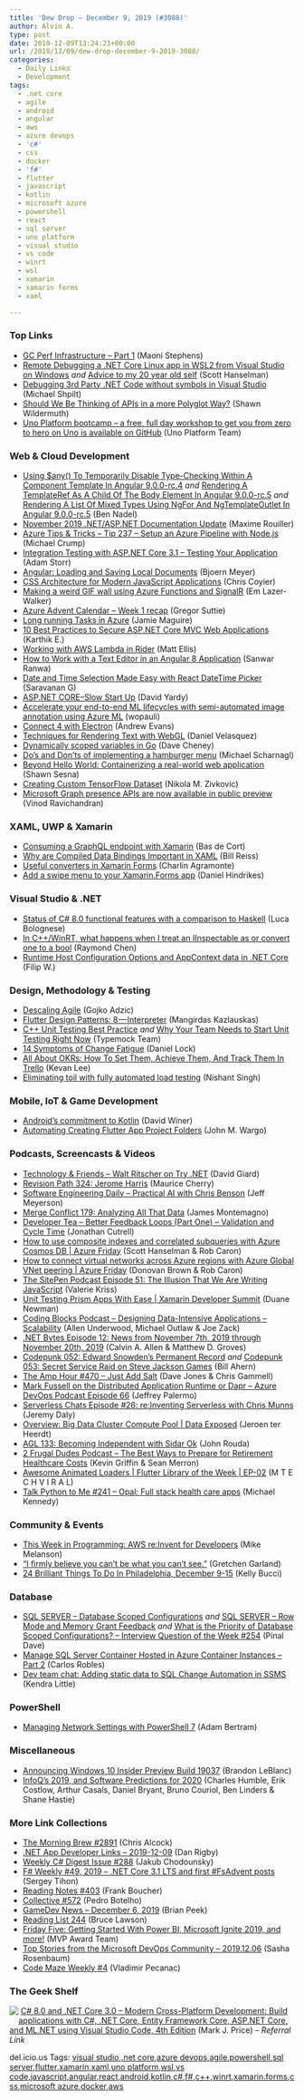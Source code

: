 ```yaml
---
title: 'Dew Drop – December 9, 2019 (#3088)'
author: Alvin A.
type: post
date: 2019-12-09T13:24:23+00:00
url: /2019/12/09/dew-drop-december-9-2019-3088/
categories:
  - Daily Links
  - Development
tags:
  - .net core
  - agile
  - android
  - angular
  - aws
  - azure devops
  - 'c#'
  - css
  - docker
  - 'f#'
  - flutter
  - javascript
  - kotlin
  - microsoft azure
  - powershell
  - react
  - sql server
  - uno platform
  - visual studio
  - vs code
  - winrt
  - wsl
  - xamarin
  - xamarin forms
  - xaml

---
```

### <a name="top"></a>Top Links

  * <a href="https://devblogs.microsoft.com/dotnet/gc-perf-infrastructure-part-1/" target="_blank" rel="noopener noreferrer">GC Perf Infrastructure – Part 1</a> (Maoni Stephens)
  * <a href="http://feeds.hanselman.com/~/612215436/0/scotthanselman~Remote-Debugging-a-NET-Core-Linux-app-in-WSL-from-Visual-Studio-on-Windows.aspx" target="_blank" rel="noopener noreferrer">Remote Debugging a .NET Core Linux app in WSL2 from Visual Studio on Windows</a> _and_ <a href="http://feeds.hanselman.com/~/612216666/0/scotthanselman~Advice-to-my-year-old-self.aspx" target="_blank" rel="noopener noreferrer">Advice to my 20 year old self</a> (Scott Hanselman)
  * <a href="https://michaelscodingspot.com/debug-3rd-party-code-dotnet/" target="_blank" rel="noopener noreferrer">Debugging 3rd Party .NET Code without symbols in Visual Studio</a> (Michael Shpilt)
  * <a href="http://wildermuth.com/2019/12/07/Should-We-Be-Thinking-of-APIs-in-a-more-Polyglot-Way" target="_blank" rel="noopener noreferrer">Should We Be Thinking of APIs in a more Polyglot Way?</a> (Shawn Wildermuth)
  * <a href="https://twitter.com/unoplatform/status/1203361166875070464?s=12" target="_blank" rel="noopener noreferrer">Uno Platform bootcamp &#8211; a free, full day workshop to get you from zero to hero on Uno is available on GitHub</a> (Uno Platform Team)



### <a name="web"></a>Web & Cloud Development

  * <a href="https://www.bennadel.com/blog/3736-using-any-to-temporarily-disable-type-checking-within-a-component-template-in-angular-9-0-0-rc-4.htm" target="_blank" rel="noopener noreferrer">Using $any() To Temporarily Disable Type-Checking Within A Component Template In Angular 9.0.0-rc.4</a> _and_ <a href="https://www.bennadel.com/blog/3737-rendering-a-templateref-as-a-child-of-the-body-element-in-angular-9-0-0-rc-5.htm" target="_blank" rel="noopener noreferrer">Rendering A TemplateRef As A Child Of The Body Element In Angular 9.0.0-rc.5</a> _and_ <a href="https://www.bennadel.com/blog/3738-rendering-a-list-of-mixed-types-using-ngfor-and-ngtemplateoutlet-in-angular-9-0-0-rc-5.htm" target="_blank" rel="noopener noreferrer">Rendering A List Of Mixed Types Using NgFor And NgTemplateOutlet In Angular 9.0.0-rc.5</a> (Ben Nadel)
  * <a href="https://blog.maximerouiller.com/post/november-2019-net-aspnet-documentation-update/" target="_blank" rel="noopener noreferrer">November 2019 .NET/ASP.NET Documentation Update</a> (Maxime Rouiller)
  * <a href="https://microsoft.github.io/AzureTipsAndTricks/blog/tip237.html" target="_blank" rel="noopener noreferrer">Azure Tips & Tricks &#8211; Tip 237 &#8211; Setup an Azure Pipeline with Node.js</a> (Michael Crump)
  * <a href="http://feedproxy.google.com/~r/WestDiscGolf/~3/s6v7S47mQWU/integration-testing-with-aspnetcore-3-1-testing-your-app" target="_blank" rel="noopener noreferrer">Integration Testing with ASP.NET Core 3.1 &#8211; Testing Your Application</a> (Adam Storr)
  * <a href="https://www.textcontrol.com/blog/2019/12/06/angular-loading-and-saving-local-documents/" target="_blank" rel="noopener noreferrer">Angular: Loading and Saving Local Documents</a> (Bjoern Meyer)
  * <a href="https://www.madebymike.com.au/writing/css-architecture-for-modern-web-applications/" target="_blank" rel="noopener noreferrer">CSS Architecture for Modern JavaScript Applications</a> (Chris Coyier)
  * <a href="https://dev.to/azure/making-a-weird-gif-wall-using-azure-functions-and-signalr-2gmm" target="_blank" rel="noopener noreferrer">Making a weird GIF wall using Azure Functions and SignalR</a> (Em Lazer-Walker)
  * <a href="https://gregorsuttie.com/2019/12/08/azure-advent-calendar-week-1-recap/" target="_blank" rel="noopener noreferrer">Azure Advent Calendar – Week 1 recap</a> (Gregor Suttie)
  * <a href="http://www.jamiemaguire.net/index.php/2019/12/07/1407/" target="_blank" rel="noopener noreferrer">Long running Tasks in Azure</a> (Jamie Maguire)
  * <a href="https://www.syncfusion.com/blogs/post/10-practices-secure-asp-net-core-mvc-app.aspx" target="_blank" rel="noopener noreferrer">10 Best Practices to Secure ASP.NET Core MVC Web Applications</a> (Karthik E.)
  * <a href="https://blog.jetbrains.com/dotnet/2019/12/09/working-aws-lambda-rider/" target="_blank" rel="noopener noreferrer">Working with AWS Lambda in Rider</a> (Matt Ellis)
  * <a href="https://www.c-sharpcorner.com/article/how-to-work-with-text-editor-in-angular-8-application/" target="_blank" rel="noopener noreferrer">How to Work with a Text Editor in an Angular 8 Application</a> (Sanwar Ranwa)
  * <a href="https://www.syncfusion.com/blogs/post/date-time-selection-made-easy-react.aspx" target="_blank" rel="noopener noreferrer">Date and Time Selection Made Easy with React DateTime Picker</a> (Saravanan G)
  * <a href="http://feedproxy.google.com/~r/davidyardy/~3/W4neptgxLBM/" target="_blank" rel="noopener noreferrer">ASP.NET CORE–Slow Start Up</a> (David Yardy)
  * <a href="https://techcommunity.microsoft.com/t5/AI-Customer-Engineering-Team/Accelerate-your-end-to-end-ML-lifecycles-with-semi-automated/ba-p/1054432" target="_blank" rel="noopener noreferrer">Accelerate your end-to-end ML lifecycles with semi-automated image annotation using Azure ML</a> (wopauli)
  * <a href="https://dev.to/andrewevans0102/connect-4-with-electron-1ace" target="_blank" rel="noopener noreferrer">Connect 4 with Electron</a> (Andrew Evans)
  * <a href="https://css-tricks.com/techniques-for-rendering-text-with-webgl/" target="_blank" rel="noopener noreferrer">Techniques for Rendering Text with WebGL</a> (Daniel Velasquez)
  * <a href="https://dave.cheney.net/2019/12/08/dynamically-scoped-variables-in-go" target="_blank" rel="noopener noreferrer">Dynamically scoped variables in Go</a> (Dave Cheney)
  * <a href="https://justmarkup.com/articles/2019-12-04-hamburger-menu/" target="_blank" rel="noopener noreferrer">Do&#8217;s and Don&#8217;ts of implementing a hamburger menu</a> (Michael Scharnagl)
  * <a href="http://feedproxy.google.com/~r/OctopusDeploy/~3/5aAfLgrgPFY/containerize-a-real-world-web-app" target="_blank" rel="noopener noreferrer">Beyond Hello World: Containerizing a real-world web application</a> (Shawn Sesna)
  * <a href="https://rubikscode.net/2019/12/09/creating-custom-tensorflow-dataset/" target="_blank" rel="noopener noreferrer">Creating Custom TensorFlow Dataset</a> (Nikola M. Zivkovic)
  * <a href="https://developer.microsoft.com/en-us/graph/blogs/microsoft-graph-presence-apis-are-now-available-in-public-preview/" target="_blank" rel="noopener noreferrer">Microsoft Graph presence APIs are now available in public preview</a> (Vinod Ravichandran)



### <a name="silverlight"></a>XAML, UWP & Xamarin

  * <a href="https://www.basdecort.com/consuming-a-graphql-endpoint-with-xamarin/" target="_blank" rel="noopener noreferrer">Consuming a GraphQL endpoint with Xamarin</a> (Bas de Cort)
  * <a href="http://billreiss.com/2019/12/09/why-are-compiled-data-bindings-important-in-xaml/" target="_blank" rel="noopener noreferrer">Why are Compiled Data Bindings Important in XAML</a> (Bill Reiss)
  * <a href="https://xamgirl.com/useful-converters-in-xamarin-forms/" target="_blank" rel="noopener noreferrer">Useful converters in Xamarin Forms</a> (Charlin Agramonte)
  * <a href="https://danielhindrikes.se/index.php/2019/12/09/add-a-swipe-menu-to-your-xamarin-forms-app/" target="_blank" rel="noopener noreferrer">Add a swipe menu to your Xamarin.Forms app</a> (Daniel Hindrikes)



### <a name="dotnet"></a>Visual Studio & .NET

  * <a href="http://www.lucabol.com/2019/12/06/status-of-c-8.0-functional-features-with-a-comparison-to-haskell/" target="_blank" rel="noopener noreferrer">Status of C# 8.0 functional features with a comparison to Haskell</a> (Luca Bolognese)
  * <a href="https://devblogs.microsoft.com/oldnewthing/20191206-00/?p=103191" target="_blank" rel="noopener noreferrer">In C++/WinRT, what happens when I treat an IInspectable as or convert one to a bool</a> (Raymond Chen)
  * <a href="https://www.strathweb.com/2019/12/runtime-host-configuration-options-and-appcontext-data-in-net-core/" target="_blank" rel="noopener noreferrer">Runtime Host Configuration Options and AppContext data in .NET Core</a> (Filip W.)



### <a name="design"></a>Design, Methodology & Testing

  * <a href="https://gojko.net/2019/12/09/descaling-agile.html" target="_blank" rel="noopener noreferrer">Descaling Agile</a> (Gojko Adzic)
  * <a href="https://medium.com/flutter-community/flutter-design-patterns-8-interpreter-8f15e9de3ee9?source=rss----86fb29d7cc6a---4" target="_blank" rel="noopener noreferrer">Flutter Design Patterns: 8 — Interpreter</a> (Mangirdas Kazlauskas)
  * <a href="http://feedproxy.google.com/~r/Typemock/~3/a5ch8SOKd_U/" target="_blank" rel="noopener noreferrer">C++ Unit Testing Best Practice</a> _and_ <a href="http://feedproxy.google.com/~r/Typemock/~3/_PRx3_fxIhc/" target="_blank" rel="noopener noreferrer">Why Your Team Needs to Start Unit Testing Right Now</a> (Typemock Team)
  * <a href="https://daniellock.com/14-symptoms-of-change-fatigue/" target="_blank" rel="noopener noreferrer">14 Symptoms of Change Fatigue</a> (Daniel Lock)
  * <a href="https://blog.trello.com/okrs-set-achieve-track-trello" target="_blank" rel="noopener noreferrer">All About OKRs: How To Set Them, Achieve Them, And Track Them In Trello</a> (Kevan Lee)
  * <a href="https://engineering.linkedin.com/blog/2019/eliminating-toil-with-fully-automated-load-testing" target="_blank" rel="noopener noreferrer">Eliminating toil with fully automated load testing</a> (Nishant Singh)



### <a name="mobile"></a>Mobile, IoT & Game Development

  * <a href="http://feedproxy.google.com/~r/blogspot/hsDu/~3/mCnKN21pTzM/androids-commitment-to-kotlin.html" target="_blank" rel="noopener noreferrer">Android’s commitment to Kotlin</a> (David Winer)
  * <a href="https://johnwargo.com/miscellaneous/automating-creating-flutter-app-project-folders.html" target="_blank" rel="noopener noreferrer">Automating Creating Flutter App Project Folders</a> (John M. Wargo)



### <a name="podcasts"></a>Podcasts, Screencasts & Videos

  * <a href="http://DavidGiard.com/2019/12/09/WaltRitscherOnTryNET.aspx" target="_blank" rel="noopener noreferrer">Technology & Friends &#8211; Walt Ritscher on Try .NET</a> (David Giard)
  * <a href="https://revisionpath.simplecast.com/episodes/324-jerome-harris-ddyZ7ONa" target="_blank" rel="noopener noreferrer">Revision Path 324: Jerome Harris</a> (Maurice Cherry)
  * <a href="https://softwareengineeringdaily.com/2019/12/09/practical-ai-with-chris-benson/" target="_blank" rel="noopener noreferrer">Software Engineering Daily &#8211; Practical AI with Chris Benson</a> (Jeff Meyerson)
  * <a href="http://www.mergeconflict.fm/179" target="_blank" rel="noopener noreferrer">Merge Conflict 179: Analyzing All That Data</a> (James Montemagno)
  * <a href="http://developertea.simplecast.fm/c88d8cf7" target="_blank" rel="noopener noreferrer">Developer Tea &#8211; Better Feedback Loops (Part One) &#8211; Validation and Cycle Time</a> (Jonathan Cutrell)
  * <a href="https://channel9.msdn.com/Shows/Azure-Friday/How-to-use-composite-indexes-and-correlated-subqueries-with-Azure-Cosmos-DB?WT.mc_id=DX_MVP4025064" target="_blank" rel="noopener noreferrer">How to use composite indexes and correlated subqueries with Azure Cosmos DB | Azure Friday</a> (Scott Hanselman & Rob Caron)
  * <a href="https://channel9.msdn.com/Shows/Azure-Friday/How-to-connect-virtual-networks-across-Azure-regions-with-Azure-Global-VNet-peering?WT.mc_id=DX_MVP4025064" target="_blank" rel="noopener noreferrer">How to connect virtual networks across Azure regions with Azure Global VNet peering | Azure Friday</a> (Donovan Brown & Rob Caron)
  * <a href="https://www.sitepen.com/blog/episode-51-the-illusion-that-we-are-writing-javascript/" target="_blank" rel="noopener noreferrer">The SitePen Podcast Episode 51: The Illusion That We Are Writing JavaScript</a> (Valerie Kriss)
  * <a href="http://www.youtube.com/watch?v=6tnLoUlLHf4" target="_blank" rel="noopener noreferrer">Unit Testing Prism Apps With Ease | Xamarin Developer Summit</a> (Duane Newman)
  * <a href="https://www.codingblocks.net/podcast/designing-data-intensive-applications-scalability/" target="_blank" rel="noopener noreferrer">Coding Blocks Podcast &#8211; Designing Data-Intensive Applications – Scalability</a> (Allen Underwood, Michael Outlaw & Joe Zack)
  * <a href="https://www.dotnetbytes.fm/12" target="_blank" rel="noopener noreferrer">.NET Bytes Episode 12: News from November 7th, 2019 through November 20th, 2019</a> (Calvin A. Allen & Matthew D. Groves)
  * <a href="http://www.youtube.com/watch?v=q6EEyWZUbmQ" target="_blank" rel="noopener noreferrer">Codepunk 052: Edward Snowden&#8217;s Permanent Record</a> _and_ <a href="http://www.youtube.com/watch?v=ZvuLjpVhMGU" target="_blank" rel="noopener noreferrer">Codepunk 053: Secret Service Raid on Steve Jackson Games</a> (Bill Ahern)
  * <a href="http://feedproxy.google.com/~r/TheAmpHour/~3/Ac7SNZ-NCiQ/" target="_blank" rel="noopener noreferrer">The Amp Hour #470 – Just Add Salt</a> (Dave Jones & Chris Gammell)
  * <a href="http://azuredevopspodcast.clear-measure.com/mark-fussell-on-the-distributed-application-runtime-or-dapr-episode-66" target="_blank" rel="noopener noreferrer">Mark Fussell on the Distributed Application Runtime or Dapr &#8211; Azure DevOps Podcast Episode 66</a> (Jeffrey Palermo)
  * <a href="https://share.transistor.fm/s/1f624bd1" target="_blank" rel="noopener noreferrer">Serverless Chats Episode #26: re:Inventing Serverless with Chris Munns</a> (Jeremy Daly)
  * <a href="https://channel9.msdn.com/Shows/Data-Exposed/Overview-Big-Data-Cluster-Compute-Pool?WT.mc_id=DX_MVP4025064" target="_blank" rel="noopener noreferrer">Overview: Big Data Cluster Compute Pool | Data Exposed</a> (Jeroen ter Heerdt)
  * <a href="https://www.ageekleader.com/agl-133-becoming-independent-with-sidar-ok/" target="_blank" rel="noopener noreferrer">AGL 133: Becoming Independent with Sidar Ok</a> (John Rouda)
  * <a href="https://2frugaldudes.com/the-best-ways-to-prepare-for-retirement-healthcare-costs/" target="_blank" rel="noopener noreferrer">2 Frugal Dudes Podcast &#8211; The Best Ways to Prepare for Retirement Healthcare Costs</a> (Kevin Griffin & Sean Merron)
  * <a href="http://www.youtube.com/watch?v=k4fFfT8vli0" target="_blank" rel="noopener noreferrer">Awesome Animated Loaders | Flutter Library of the Week | EP-02</a> (M T E C H V I R A L)
  * <a href="https://talkpython.fm/episodes/show/241/opal-full-stack-health-care-apps" target="_blank" rel="noopener noreferrer">Talk Python to Me #241 &#8211; Opal: Full stack health care apps</a> (Michael Kennedy)



### <a name="events"></a>Community & Events

  * <a href="https://thenewstack.io/this-week-in-programming-aws-reinvent-for-developers/" target="_blank" rel="noopener noreferrer">This Week in Programming: AWS re:Invent for Developers</a> (Mike Melanson)
  * <a href="https://news.microsoft.com/life/dublin-teacher-dreamspace/" target="_blank" rel="noopener noreferrer">“I firmly believe you can’t be what you can’t see.”</a> (Gretchen Garland)
  * <a href="https://www.uwishunu.com/2019/12/things-to-do-in-philadelphia-this-week-december-9-15-2019/" target="_blank" rel="noopener noreferrer">24 Brilliant Things To Do In Philadelphia, December 9-15</a> (Kelly Bucci)



### <a name="sql"></a>Database

  * <a href="https://blog.sqlauthority.com/2019/12/07/sql-server-database-scoped-configurations/" target="_blank" rel="noopener noreferrer">SQL SERVER – Database Scoped Configurations</a> _and_ <a href="https://blog.sqlauthority.com/2019/12/09/sql-server-row-mode-and-memory-grant-feedback/" target="_blank" rel="noopener noreferrer">SQL SERVER – Row Mode and Memory Grant Feedback</a> _and_ <a href="https://blog.sqlauthority.com/2019/12/08/what-is-the-priority-of-database-scoped-configurations-interview-question-of-the-week-254/" target="_blank" rel="noopener noreferrer">What is the Priority of Database Scoped Configurations? – Interview Question of the Week #254</a> (Pinal Dave)
  * <a href="http://feedproxy.google.com/~r/MSSQLTips-LatestSqlServerTips/~3/E3sMV6lK8RA/" target="_blank" rel="noopener noreferrer">Manage SQL Server Container Hosted in Azure Container Instances &#8211; Part 2</a> (Carlos Robles)
  * <a href="https://www.red-gate.com/blog/working/dev-team-chat-adding-static-data-to-sql-change-automation-in-ssms" target="_blank" rel="noopener noreferrer">Dev team chat: Adding static data to SQL Change Automation in SSMS</a> (Kendra Little)



### <a name="ps"></a>PowerShell

  * <a href="https://www.petri.com/managing-network-settings-with-powershell-7?utm_source=rss&utm_medium=rss&utm_campaign=managing-network-settings-with-powershell-7" target="_blank" rel="noopener noreferrer">Managing Network Settings with PowerShell 7</a> (Adam Bertram)



### <a name="misc"></a>Miscellaneous

  * <a href="https://blogs.windows.com/windowsexperience/2019/12/06/announcing-windows-10-insider-preview-build-19037/?WT.mc_id=DX_MVP4025064" target="_blank" rel="noopener noreferrer">Announcing Windows 10 Insider Preview Build 19037</a> (Brandon LeBlanc)
  * <a href="https://www.infoq.com/articles/infoq-2019-retrospective?utm_campaign=infoq_content&utm_source=infoq&utm_medium=feed&utm_term=global" target="_blank" rel="noopener noreferrer">InfoQ&#8217;s 2019, and Software Predictions for 2020</a> (Charles Humble, Erik Costlow, Arthur Casals, Daniel Bryant, Bruno Couriol, Ben Linders & Shane Hastie)



### <a name="links"></a>More Link Collections

  * <a href="http://feedproxy.google.com/~r/ReflectivePerspective/~3/jbZqACHWF2s/" target="_blank" rel="noopener noreferrer">The Morning Brew #2891</a> (Chris Alcock)
  * <a href="https://links.danrigby.com/2019/12/app-developer-links-2019-12-09/" target="_blank" rel="noopener noreferrer">.NET App Developer Links &#8211; 2019-12-09</a> (Dan Rigby)
  * <a href="http://feedproxy.google.com/~r/digest-csharp/~3/QcJQw14WX48/288" target="_blank" rel="noopener noreferrer">Weekly C# Digest Issue #288</a> (Jakub Chodounsky)
  * <a href="https://sergeytihon.com/2019/12/07/f-weekly-49-2019-net-core-3-1-lts-and-first-fsadvent-posts/" target="_blank" rel="noopener noreferrer">F# Weekly #49, 2019 – .NET Core 3.1 LTS and first #FsAdvent posts</a> (Sergey Tihon)
  * <a href="http://www.frankysnotes.com/2019/12/reading-notes-403.html" target="_blank" rel="noopener noreferrer">Reading Notes #403</a> (Frank Boucher)
  * <a href="http://feedproxy.google.com/~r/tympanus/~3/Mu6ZQMCZpeU/" target="_blank" rel="noopener noreferrer">Collective #572</a> (Pedro Botelho)
  * <a href="https://brianpeek.com/gamedev-news-december-6-2019/" target="_blank" rel="noopener noreferrer">GameDev News &#8211; December 6, 2019</a> (Brian Peek)
  * <a href="https://www.brucelawson.co.uk/2019/reading-list-244/" target="_blank" rel="noopener noreferrer">Reading List 244</a> (Bruce Lawson)
  * <a href="https://techcommunity.microsoft.com/t5/Microsoft-MVP-Award-Program-Blog/Friday-Five-Getting-Started-With-Power-BI-Microsoft-Ignite-2019/ba-p/1051636" target="_blank" rel="noopener noreferrer">Friday Five: Getting Started With Power BI, Microsoft Ignite 2019, and more!</a> (MVP Award Team)
  * <a href="https://devblogs.microsoft.com/devops/top-stories-from-the-microsoft-devops-community-2019-12-06/" target="_blank" rel="noopener noreferrer">Top Stories from the Microsoft DevOps Community – 2019.12.06</a> (Sasha Rosenbaum)
  * <a href="https://code-maze.com/code-maze-weekly-4/" target="_blank" rel="noopener noreferrer">Code Maze Weekly #4</a> (Vladimir Pecanac)



### <a name="shelf"></a>The Geek Shelf

<img decoding="async" align="left" style="margin: 0px 0px 10px; border: 0px currentcolor; border-image: none; float: left; display: inline; background-image: none;" src="https://m.media-amazon.com/images/I/81Mluy4-y1L._AC_UY218_ML3_.jpg" border="0" /> &nbsp;<a href="https://www.amazon.com/8-0-NET-Core-3-0-Cross-Platform/dp/1788478126/?tag=amavin-20" target="_blank" rel="noopener noreferrer">C# 8.0 and .NET Core 3.0 – Modern Cross-Platform Development: Build applications with C#, .NET Core, Entity Framework Core, ASP.NET Core, and ML.NET using Visual Studio Code, 4th Edition</a> (Mark J. Price) _&#8211; Referral Link_









<div class="wlWriterEditableSmartContent" id="scid:77ECF5F8-D252-44F5-B4EB-D463C5396A79:e4ca15fe-5bc1-4938-9543-a289c1108eb6" style="margin: 0px; padding: 0px; float: none; display: inline;">
  del.icio.us Tags: <a href="http://del.icio.us/popular/visual+studio" rel="tag">visual studio</a>,<a href="http://del.icio.us/popular/.net+core" rel="tag">.net core</a>,<a href="http://del.icio.us/popular/azure+devops" rel="tag">azure devops</a>,<a href="http://del.icio.us/popular/agile" rel="tag">agile</a>,<a href="http://del.icio.us/popular/powershell" rel="tag">powershell</a>,<a href="http://del.icio.us/popular/sql+server" rel="tag">sql server</a>,<a href="http://del.icio.us/popular/flutter" rel="tag">flutter</a>,<a href="http://del.icio.us/popular/xamarin" rel="tag">xamarin</a>,<a href="http://del.icio.us/popular/xaml" rel="tag">xaml</a>,<a href="http://del.icio.us/popular/uno+platform" rel="tag">uno platform</a>,<a href="http://del.icio.us/popular/wsl" rel="tag">wsl</a>,<a href="http://del.icio.us/popular/vs+code" rel="tag">vs code</a>,<a href="http://del.icio.us/popular/javascript" rel="tag">javascript</a>,<a href="http://del.icio.us/popular/angular" rel="tag">angular</a>,<a href="http://del.icio.us/popular/react" rel="tag">react</a>,<a href="http://del.icio.us/popular/android" rel="tag">android</a>,<a href="http://del.icio.us/popular/kotlin" rel="tag">kotlin</a>,<a href="http://del.icio.us/popular/c%23" rel="tag">c#</a>,<a href="http://del.icio.us/popular/f%23" rel="tag">f#</a>,<a href="http://del.icio.us/popular/c%2b%2b" rel="tag">c++</a>,<a href="http://del.icio.us/popular/winrt" rel="tag">winrt</a>,<a href="http://del.icio.us/popular/xamarin.forms" rel="tag">xamarin.forms</a>,<a href="http://del.icio.us/popular/css" rel="tag">css</a>,<a href="http://del.icio.us/popular/microsoft+azure" rel="tag">microsoft azure</a>,<a href="http://del.icio.us/popular/docker" rel="tag">docker</a>,<a href="http://del.icio.us/popular/aws" rel="tag">aws</a>
</div>
